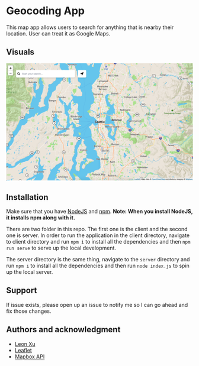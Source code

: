 # Geocoding App

This map app allows users to search for anything that is nearby their location. User can treat it as Google Maps.

## Visuals
![screenshots](server/public/img/screenshot.png)

## Installation
Make sure that you have [NodeJS](https://nodejs.org) and [npm](https://www.npmjs.com/). **Note: When you install NodeJS, it installs npm along with it.**

There are two folder in this repo. The first one is the client and the second one is server. 
In order to run the application in the client directory, navigate to client directory and run ```npm i``` to install all the dependencies and then ```npm run serve``` to serve up the local development.

The server directory is the same thing, navigate to the ```server``` directory and run ```npm i``` to install all the dependencies and then run ```node index.js``` to spin up the local server.

## Support
If issue exists, please open up an issue to notify me so I can go ahead and fix those changes.

## Authors and acknowledgment
- [Leon Xu](https://github.com/leonxu260)
- [Leaflet](https://leafletjs.com/)
- [Mapbox API](https://mapbox.com)
